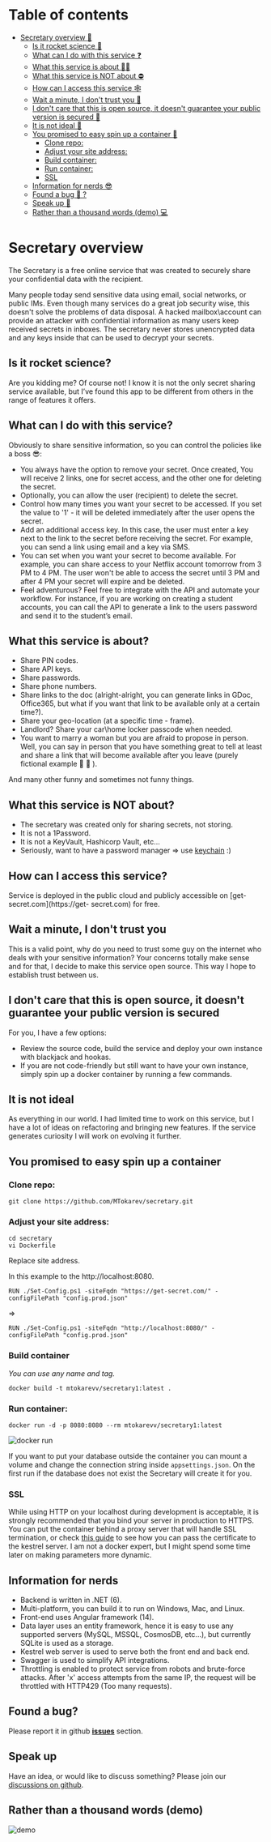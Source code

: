 # Table of contents
- [Secretary overview 🔑](#secretary-overview)
  - [Is it rocket science 🚀](#is-it-rocket-science)
  - [What can I do with this service ❓](#what-can-i-do-with-this-service)
  - [What this service is about 👍🏼](#what-this-service-is-about)
  - [What this service is NOT about ⛔️](#what-this-service-is-not-about)
  - [How can I access this service 🕸](#how-can-i-access-this-service)
  - [Wait a minute, I don't trust you 🤔](#wait-a-minute-i-dont-trust-you)
  - [I don't care that this is open source, it doesn't guarantee your public version is secured 🙈](#i-dont-care-that-this-is-open-source-it-doesnt-guarantee-your-public-version-is-secured)
  - [It is not ideal 🧐](#it-is-not-ideal)
  - [You promised to easy spin up a container 🚚](#you-promised-to-easy-spin-up-a-container)
    - [Clone repo:](#clone-repo)
    - [Adjust your site address:](#adjust-your-site-address)
    - [Build container:](#build-container)
    - [Run container:](#run-container)
    - [SSL](#ssl)
  - [Information for nerds 😎](#information-for-nerds)
  - [Found a bug 🐞 ?](#found-a-bug)
  - [Speak up 📣](#speak-up)
  - [Rather than a thousand words (demo) 💻](#rather-than-a-thousand-words-demo)


# Secretary overview 

The Secretary is a free online service that was created to securely share your confidential data with the recipient.

Many people today send sensitive data using email, social networks, or public IMs. Even though many services do a great job security wise, this doesn't solve the problems of data disposal. A hacked mailbox\account can provide an attacker with confidential information as many users keep received secrets in inboxes.
The secretary never stores unencrypted data and any keys inside that can be used to decrypt your secrets.

## Is it rocket science?

Are you kidding me? Of course not!
I know it is not the only secret sharing service available, but I’ve found this app to be different from others in the range of features it offers.

## What can I do with this service?

Obviously to share sensitive information, so you can control the policies like a boss 😎:

* You always have the option to remove your secret. Once created, You will receive 2 links, one for secret access, and the other one for deleting the secret.
* Optionally, you can allow the user (recipient) to delete the secret.
* Control how many times you want your secret to be accessed. If you set the value to '1' - it
will be deleted immediately after the user opens the secret.
* Add an additional access key. In this case, the user must enter a key next to the link to the secret before receiving the secret. For example, you can send a link using email and a key via SMS.
* You can set when you want your secret to become available. For example, you can share access to your Netflix account tomorrow from 3 PM to 4 PM. The user won't be able to access the secret until 3 PM and after 4 PM your secret will expire and be deleted.
* Feel adventurous? Feel free to integrate with the API and automate your workflow. For instance, if you are working on creating a student accounts, you can call the API to generate a link to the users password and send it to the student’s email.

## What this service is about?

* Share PIN codes.
* Share API keys.
* Share passwords.
* Share phone numbers.
* Share links to the doc (alright-alright, you can generate links in GDoc, Office365, but what if you want that link to be available only at a certain time?).
* Share your geo-location (at a specific time - frame).
* Landlord? Share your car\home locker passcode when needed.
* You want to marry a woman but you are afraid to propose in person. Well, you can say in
person that you have something great to tell at least and share a link that will become available after you leave (purely fictional example 🤵 👰 ).
      
And many other funny and sometimes not funny things.

## What this service is NOT about?

* The secretary was created only for sharing secrets, not storing.
* It is not a 1Password.
* It is not a KeyVault, Hashicorp Vault, etc...
* Seriously, want to have a password manager => use [keychain](https://support.apple.com/lv-lv/guide/mac-help/mchlf375f392/mac) :)

## How can I access this service?

Service is deployed in the public cloud and publicly accessible on [get-secret.com](https://get-
secret.com) for free.

## Wait a minute, I don't trust you

This is a valid point, why do you need to trust some guy on the internet who deals with your sensitive information?
Your concerns totally make sense and for that, I decide to make this service open source. This way I hope to establish trust between us.

## I don't care that this is open source, it doesn't guarantee your public version is secured

For you, I have a few options:

* Review the source code, build the service and deploy your own instance with blackjack and hookas.
* If you are not code-friendly but still want to have your own instance, simply spin up a docker container by running a few commands.

## It is not ideal

As everything in our world. I had limited time to work on this service, but I have a lot of ideas on refactoring and bringing new features.
If the service generates curiosity I will work on evolving it further.

## You promised to easy spin up a container

### Clone repo:
```
git clone https://github.com/MTokarev/secretary.git
```

### Adjust your site address: 
```
cd secretary
vi Dockerfile
```
      
Replace site address.

In this example to the http://localhost:8080.

`RUN ./Set-Config.ps1 -siteFqdn "https://get-secret.com/" -configFilePath "config.prod.json"` 

=>

`RUN ./Set-Config.ps1 -siteFqdn "http://localhost:8080/" -configFilePath "config.prod.json"`

### Build container
*You can use any name and tag.* 

```
docker build -t mtokarevv/secretary1:latest . 
```

### Run container:

```
docker run -d -p 8080:8080 --rm mtokarevv/secretary1:latest
```
![docker run](./docs/dockerRun.png)

If you want to put your database outside the container you can mount a volume and change the connection string inside `appsettings.json`.
On the first run if the database does not exist the Secretary will create it for you.

### SSL

While using HTTP on your localhost during development is acceptable, it is strongly recommended that you bind your server in production to HTTPS.
You can put the container behind a proxy server that will handle SSL termination, or check [this guide](https://learn.microsoft.com/en-us/aspnet/core/security/docker-https?view=aspnetcore-6.0) to see how you can pass the certificate to the kestrel server.
I am not a docker expert, but I might spend some time later on making parameters more dynamic.

## Information for nerds

* Backend is written in .NET (6).
* Multi-platform, you can build it to run on Windows, Mac, and Linux.
* Front-end uses Angular framework (14).
* Data layer uses an entity framework, hence it is easy to use any supported servers (MySQL, MSSQL, CosmosDB, etc...), but currently SQLite is used as a storage.
* Kestrel web server is used to serve both the front end and back end.
* Swagger is used to simplify API integrations.
* Throttling is enabled to protect service from robots and brute-force attacks. After 'x'  access attempts from the same IP, the request will be throttled with HTTP429 (Too many requests).

## Found a bug?

Please report it in github [**issues**](https://github.com/MTokarev/secretary/issues) section.

## Speak up

Have an idea, or would like to discuss something? Please join our [discussions on github](https://github.com/MTokarev/secretary/discussions).

## Rather than a thousand words (demo)
 
 ![demo](./docs/demo.gif)



